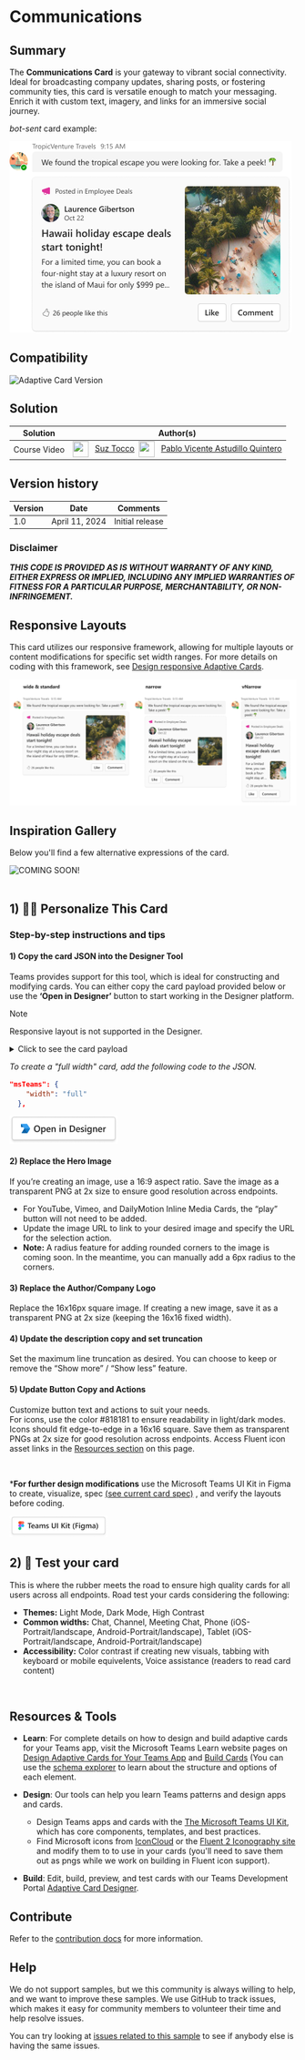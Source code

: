# Communications

## Summary

The <b>Communications Card</b> is your gateway to vibrant social connectivity. Ideal for broadcasting company updates, sharing posts, or fostering community ties, this card is versatile enough to match your messaging. Enrich it with custom text, imagery, and links for an immersive social journey.

_bot-sent_ card example:

![picture alt](assets/CommunicationsCard.png)


## Compatibility

![Adaptive Card Version](https://img.shields.io/badge/Adaptive%20Card%20Version-1.5-green.svg)

## Solution

Solution|Author(s)
--------|---------
Course Video | <a href="https://github.com/SuzanneTocco"><img align="center" width="28" height="28" src="https://wsrv.nl/?url=https://avatars.githubusercontent.com/u/149005128?v=4&w=36&h=36&fit=cover&mask=circle"></a> &nbsp; [Suz Tocco](https://github.com/SuzanneTocco) &nbsp;<a href="https://github.com/pabloas-ms"><img align="center" width="28" height="28" src="https://wsrv.nl/?url=https://avatars.githubusercontent.com/u/160079710?v=4&w=36&h=36&fit=cover&mask=circle"></a> &nbsp; [Pablo Vicente Astudillo Quintero](https://github.com/pabloas-ms) | Microsoft  

## Version history

Version|Date|Comments
-------|----|--------
1.0| April 11, 2024 | Initial release

### Disclaimer

***THIS CODE IS PROVIDED _AS IS_ WITHOUT WARRANTY OF ANY KIND, EITHER EXPRESS OR IMPLIED, INCLUDING ANY IMPLIED WARRANTIES OF FITNESS FOR A PARTICULAR PURPOSE, MERCHANTABILITY, OR NON-INFRINGEMENT.***

## Responsive Layouts

This card utilizes our responsive framework, allowing for multiple layouts or content modifications for specific set width ranges. For more details on coding with this framework, see <a href="https://learn.microsoft.com/en-us/microsoftteams/platform/task-modules-and-cards/cards/cards-format?tabs=adaptive-md%2Cdesktop%2Cconnector-html#adaptive-card-responsive-layout">Design responsive Adaptive Cards</a>.

![picture of the extension in action](assets/communicationsLayouts.png)

## Inspiration Gallery

Below you'll find a few alternative expressions of the card.

![COMING SOON!](assets/inspiration.png)
<br> <br>


## 1) 👩‍🎨 Personalize This Card

### Step-by-step instructions and tips

#### 1) Copy the card JSON into the Designer Tool

Teams provides support for this tool, which is ideal for constructing and modifying cards. You can either copy the card payload provided below or use the <b>‘Open in Designer’</b> button to start working in the Designer platform.
<br>

 > [!NOTE]
> Responsive layout is not supported in the Designer.

<!--- dropdown --->

<details closed>
<summary>
Click to see the card payload
</summary>



```json
{
  "type": "AdaptiveCard",
  "speak": "Hawaii holiday escape deals start tonight",
  "body": [
    {
      "columns": [
        {
          "width": "auto",
          "items": [
            {
              "url": "https://raw.githubusercontent.com/suzto/StarterCards/main/samples/communication/assets/icon_megaphone.png",
              "height": "16px",
              "type": "Image",
              "altText": "Megaphone icon",
              "width": "16px"
            }
          ],
          "type": "Column"
        },
        {
          "width": "stretch",
          "items": [
            {
              "isSubtle": true,
              "size": "Small",
              "text": "Posted in Employee Deals",
              "wrap": true,
              "type": "TextBlock"
            }
          ],
          "spacing": "Small",
          "type": "Column"
        }
      ],
      "type": "ColumnSet",
      "targetWidth": "narrow"
    },
    {
      "columns": [
        {
          "width": "auto",
          "items": [
            {
              "url": "https://raw.githubusercontent.com/suzto/StarterCards/main/samples/communication/assets/avatar.png",
              "height": "auto",
              "type": "Image",
              "altText": "Avatar of Laurence Gibertson"
            }
          ],
          "type": "Column"
        },
        {
          "width": "stretch",
          "items": [
            {
              "text": "Laurence Gibertson",
              "weight": "Bolder",
              "wrap": true,
              "type": "TextBlock"
            },
            {
              "isSubtle": true,
              "size": "Small",
              "text": "Oct 22",
              "wrap": true,
              "spacing": "None",
              "type": "TextBlock"
            }
          ],
          "type": "Column"
        }
      ],
      "type": "ColumnSet",
      "targetWidth": "narrow"
    },
    {
      "columns": [
        {
          "width": "stretch",
          "items": [
            {
              "columns": [
                {
                  "width": "auto",
                  "items": [
                    {
                      "url": "https://raw.githubusercontent.com/suzto/StarterCards/main/samples/communication/assets/icon_megaphone.png",
                      "height": "16px",
                      "type": "Image",
                      "altText": "Megaphone icon",
                      "width": "16px"
                    }
                  ],
                  "type": "Column"
                },
                {
                  "width": "stretch",
                  "items": [
                    {
                      "isSubtle": true,
                      "size": "Small",
                      "text": "Posted in Employee Deals",
                      "wrap": true,
                      "type": "TextBlock"
                    }
                  ],
                  "spacing": "Small",
                  "type": "Column"
                }
              ],
              "targetWidth": "atLeast:standard",
              "type": "ColumnSet"
            },
            {
              "columns": [
                {
                  "width": "auto",
                  "items": [
                    {
                      "url": "https://raw.githubusercontent.com/suzto/StarterCards/main/samples/communication/assets/avatar.png",
                      "height": "auto",
                      "type": "Image",
                      "altText": "Avatar of Laurence Gibertson"
                    }
                  ],
                  "type": "Column"
                },
                {
                  "width": "stretch",
                  "items": [
                    {
                      "text": "Laurence Gibertson",
                      "weight": "Bolder",
                      "wrap": true,
                      "type": "TextBlock"
                    },
                    {
                      "isSubtle": true,
                      "size": "Small",
                      "text": "Oct 22",
                      "wrap": true,
                      "spacing": "None",
                      "type": "TextBlock"
                    }
                  ],
                  "type": "Column"
                }
              ],
              "targetWidth": "atLeast:standard",
              "type": "ColumnSet"
            },
            {
              "size": "Large",
              "text": "Hawaii holiday escape deals start tonight!",
              "weight": "Bolder",
              "wrap": true,
              "spacing": "Small",
              "type": "TextBlock"
            },
            {
              "text": "For a limited time, you can book a four night stay at luxury resort on the island of Maui for only $999 per person.",
              "wrap": true,
              "spacing": "Small",
              "type": "TextBlock",
              "maxLines": 3
            },
            {
              "columns": [
                {
                  "width": "auto",
                  "items": [
                    {
                      "horizontalAlignment": "Right",
                      "url": "https://raw.githubusercontent.com/suzto/StarterCards/main/samples/communication/assets/icon_like_outline.png",
                      "width": "16px",
                      "height": "16px",
                      "id": "likeOutline",
                      "type": "Image",
                      "altText": "Outlined thumbs up"
                    },
                    {
                      "horizontalAlignment": "Right",
                      "url": "https://raw.githubusercontent.com/suzto/StarterCards/main/samples/communication/assets/icon_like_filled.png",
                      "width": "16px",
                      "height": "16px",
                      "id": "likeFilled",
                      "isVisible": false,
                      "type": "Image",
                      "altText": "Thumbs up"
                    }
                  ],
                  "verticalContentAlignment": "Bottom",
                  "spacing": "None",
                  "type": "Column"
                },
                {
                  "width": "stretch",
                  "items": [
                    {
                      "size": "Small",
                      "text": "26 people like this",
                      "wrap": true,
                      "id": "commentLike",
                      "type": "TextBlock"
                    },
                    {
                      "size": "Small",
                      "text": "27 people like this",
                      "wrap": true,
                      "id": "commentUnlike",
                      "isVisible": false,
                      "type": "TextBlock"
                    }
                  ],
                  "verticalContentAlignment": "Bottom",
                  "spacing": "Small",
                  "type": "Column"
                }
              ],
              "height": "stretch",
              "spacing": "ExtraLarge",
              "type": "ColumnSet"
            },
            {
              "targetWidth": "atMost:narrow",
              "actions": [
                {
                  "targetElements": [
                    "likeFilled",
                    "likeOutline",
                    "commentLike",
                    "commentUnlike",
                    "likeFilled2",
                    "likeOutline2",
                    "commentLike2",
                    "commentUnlike2"
                  ],
                  "title": "Like",
                  "type": "Action.ToggleVisibility"
                },
                {
                  "title": "Comment",
                  "type": "Action.Submit"
                }
              ],
              "spacing": "Medium",
              "type": "ActionSet"
            }
          ],
          "type": "Column"
        },
        {
          "width": "auto",
          "items": [
            {
              "targetWidth": "atLeast:standard",
              "url": "https://raw.githubusercontent.com/suzto/StarterCards/main/samples/communication/assets/hero_image.png",
              "width": "150px",
              "height": "auto",
              "type": "Image",
              "altText": "Beach Image"
            },
            {
              "targetWidth": "narrow",
              "url": "https://raw.githubusercontent.com/suzto/StarterCards/main/samples/communication/assets/hero_image.png",
              "width": "100px",
              "height": "auto",
              "type": "Image",
              "altText": "Beach Image"
            },
            {
              "targetWidth": "atLeast:standard",
              "actions": [
                {
                  "targetElements": [
                    "likeFilled",
                    "likeOutline",
                    "commentLike",
                    "commentUnlike",
                    "likeFilled2",
                    "likeOutline2",
                    "commentLike2",
                    "commentUnlike2"
                  ],
                  "title": "Like",
                  "type": "Action.ToggleVisibility"
                },
                {
                  "title": "Comment",
                  "type": "Action.Submit"
                }
              ],
              "spacing": "Medium",
              "type": "ActionSet"
            }
          ],
          "type": "Column"
        }
      ],
      "type": "ColumnSet",
      "targetWidth": "atLeast:narrow"
    },
    {
      "type": "Container",
      "targetWidth": "veryNarrow",
      "items": [
        {
          "columns": [
            {
              "width": "auto",
              "items": [
                {
                  "url": "https://raw.githubusercontent.com/suzto/StarterCards/main/samples/communication/assets/icon_megaphone.png",
                  "height": "16px",
                  "type": "Image",
                  "altText": "Megaphone icon",
                  "width": "16px"
                }
              ],
              "type": "Column"
            },
            {
              "width": "stretch",
              "items": [
                {
                  "isSubtle": true,
                  "size": "Small",
                  "text": "Posted in Employee Deals",
                  "wrap": true,
                  "type": "TextBlock"
                }
              ],
              "spacing": "Small",
              "type": "Column"
            }
          ],
          "type": "ColumnSet"
        },
        {
          "columns": [
            {
              "width": "auto",
              "items": [
                {
                  "url": "https://raw.githubusercontent.com/suzto/StarterCards/main/samples/communication/assets/avatar.png",
                  "height": "auto",
                  "type": "Image",
                  "altText": "Avatar of Laurence Gibertson"
                }
              ],
              "type": "Column"
            },
            {
              "width": "stretch",
              "items": [
                {
                  "text": "Laurence Gibertson",
                  "weight": "Bolder",
                  "wrap": true,
                  "type": "TextBlock"
                },
                {
                  "isSubtle": true,
                  "size": "Small",
                  "text": "Oct 22",
                  "wrap": true,
                  "spacing": "None",
                  "type": "TextBlock"
                }
              ],
              "type": "Column"
            }
          ],
          "type": "ColumnSet"
        },
        {
          "size": "Large",
          "text": "Hawaii holiday escape deals start tonight!",
          "weight": "Bolder",
          "wrap": true,
          "spacing": "Small",
          "type": "TextBlock"
        },
        {
          "columns": [
            {
              "width": "stretch",
              "items": [
                {
                  "maxLines": 4,
                  "text": "For a limited time, you can book a four night stay at luxury resort on the island of Maui for only $999 per person.",
                  "wrap": true,
                  "spacing": "Small",
                  "type": "TextBlock"
                }
              ],
              "type": "Column"
            },
            {
              "width": "auto",
              "items": [
                {
                  "url": "https://raw.githubusercontent.com/suzto/StarterCards/main/samples/communication/assets/hero_image.png",
                  "width": "60px",
                  "type": "Image"
                }
              ],
              "type": "Column"
            }
          ],
          "type": "ColumnSet"
        },
        {
          "columns": [
            {
              "width": "auto",
              "items": [
                {
                  "horizontalAlignment": "Right",
                  "url": "https://raw.githubusercontent.com/suzto/StarterCards/main/samples/communication/assets/icon_like_outline.png",
                  "width": "16px",
                  "height": "16px",
                  "id": "likeOutline2",
                  "type": "Image",
                  "altText": "Outlined thumbs up"
                },
                {
                  "horizontalAlignment": "Right",
                  "url": "https://raw.githubusercontent.com/suzto/StarterCards/main/samples/communication/assets/icon_like_filled.png",
                  "width": "16px",
                  "height": "16px",
                  "id": "likeFilled2",
                  "isVisible": false,
                  "type": "Image",
                  "altText": "Thumbs up"
                }
              ],
              "verticalContentAlignment": "Center",
              "spacing": "None",
              "type": "Column"
            },
            {
              "width": "stretch",
              "items": [
                {
                  "size": "Small",
                  "text": "26 people like this",
                  "wrap": true,
                  "id": "commentLike2",
                  "type": "TextBlock"
                },
                {
                  "size": "Small",
                  "text": "27 people like this",
                  "wrap": true,
                  "id": "commentUnlike2",
                  "isVisible": false,
                  "type": "TextBlock"
                }
              ],
              "verticalContentAlignment": "Center",
              "spacing": "Small",
              "type": "Column"
            }
          ],
          "spacing": "ExtraLarge",
          "type": "ColumnSet"
        },
        {
          "actions": [
            {
              "targetElements": [
                "likeFilled",
                "likeOutline",
                "commentLike",
                "commentUnlike",
                "likeFilled2",
                "likeOutline2",
                "commentLike2",
                "commentUnlike2"
              ],
              "title": "Like",
              "type": "Action.ToggleVisibility"
            },
            {
              "title": "Comment",
              "type": "Action.Submit"
            }
          ],
          "spacing": "Medium",
          "type": "ActionSet"
        }
      ]
    }
  ],
  "$schema": "http://adaptivecards.io/schemas/adaptive-card.json",
  "version": "1.5"
}
```

</details>

*To create a "full width" card, add the following code to the JSON.* <br>

```json
"msTeams": {
    "width": "full"
  },
```


<a href="https://adaptivecards.io/designer?card=https%3A%2F%2Fraw.githubusercontent.com%2Fsuzto%2FStarterCards%2Fmain%2Fsamples%2Fcommunication%2Fcard.json" target="_blank">
  <img src="../../assets/open_designer_button.png" width="190" alt="Open in Adaptive Card Designer" />
</a>

 <br>



#### 2) Replace the Hero Image

If you’re creating an image, use a 16:9 aspect ratio. Save the image as a transparent PNG at 2x size to ensure good resolution across endpoints.

* For YouTube, Vimeo, and DailyMotion Inline Media Cards, the “play” button will not need to be added.
* Update the image URL to link to your desired image and specify the URL for the selection action.
* <b>Note:</b> A radius feature for adding rounded corners to the image is coming soon. In the meantime, you can manually add a 6px radius to the corners.

#### 3) Replace the Author/Company Logo

Replace the 16x16px square image. If creating a new image, save it as a transparent PNG at 2x size (keeping the 16x16 fixed width).

#### 4) Update the description copy and set truncation

Set the maximum line truncation as desired. You can choose to keep or remove the “Show more” / “Show less” feature.

#### 5) Update Button Copy and Actions

Customize button text and actions to suit your needs. <br>
For icons, use the color #818181 to ensure readability in light/dark modes. Icons should fit edge-to-edge in a 16x16 square. Save them as transparent PNGs at 2x size for good resolution across endpoints. Access Fluent icon asset links in the [Resources section](#resources--tools) on this page.

<br>

***For further design modifications** use the Microsoft Teams UI Kit in Figma to create, visualize, spec <a href="assets/video_spec.png">(see current card spec)</a> , and verify the layouts before coding.<br />

<a href="https://www.figma.com/community/file/916836509871353159">
<img src="../../assets/teams_ui_kit_button.png" width="172" alt="Get the Microsoft Teams UI Kit" />
</a>

<br>

## 2) 🚗 Test your card

This is where the rubber meets the road to ensure high quality cards for all users across all endpoints. Road test your cards considering the following:

* <b>Themes:</b> Light Mode, Dark Mode, High Contrast
* <b>Common widths:</b> Chat, Channel, Meeting Chat, Phone (iOS- Portrait/landscape, Android-Portrait/landscape), Tablet (iOS- Portrait/landscape, Android-Portrait/landscape)
* <b>Accessibility:</b> Color contrast if creating new visuals, tabbing with keyboard or mobile equivelents, Voice assistance (readers to read card content)

<br>

## Resources & Tools ##

* **Learn**: For complete details on how to design and build adaptive cards for your Teams app, visit the Microsoft Teams Learn website pages on  [Design Adaptive Cards for Your Teams App](https://learn.microsoft.com/en-us/microsoftteams/platform/task-modules-and-cards/cards/design-effective-cards?tabs=design) and [Build Cards](https://learn.microsoft.com/en-us/microsoftteams/platform/task-modules-and-cards/what-are-cards) (You can use the [schema explorer](https://adaptivecards.io/explorer/) to learn about the structure and options of each element.

* **Design**: Our tools can help you learn Teams patterns and design apps and cards.

  * Design Teams apps and cards with the [The Microsoft Teams UI Kit](https://www.figma.com/community/file/916836509871353159), which has core components, templates, and best practices.
  * Find Microsoft icons from [IconCloud](https://iconcloud.design/browse/Fluent%20System%20Library/Fluent%20Regular) or the [Fluent 2 Iconography site](https://fluent2.microsoft.design/iconography) and modify them to to use in your cards (you'll need to save them out as pngs while we work on building in Fluent icon support).

* **Build**: Edit, build, preview, and test cards with our Teams Development Portal [Adaptive Card Designer](https://dev.teams.microsoft.com/cards).

</p>

## Contribute ##

Refer to the [contribution docs](/CONTRIBUTE.md) for more information.

## Help

We do not support samples, but we this community is always willing to help, and we want to improve these samples. We use GitHub to track issues, which makes it easy for  community members to volunteer their time and help resolve issues.

You can try looking at [issues related to this sample](https://github.com/pnp/AdaptiveCards-Templates/issues) to see if anybody else is having the same issues.
